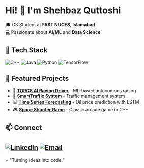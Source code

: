 # Hi! 👋 I'm Shehbaz Quttoshi
🎓 CS Student at **FAST NUCES, Islamabad**  
💻 Passionate about **AI/ML** and **Data Science**
## 🔧 Tech Stack
![C++](https://img.shields.io/badge/-C++-00599C?style=flat-square&logo=c%2B%2B)
![Java](https://img.shields.io/badge/-Java-ED8B00?style=flat-square&logo=java)
![Python](https://img.shields.io/badge/-Python-3776AB?style=flat-square&logo=python)
![TensorFlow](https://img.shields.io/badge/-TensorFlow-FF6F00?style=flat-square&logo=tensorflow)
## 🚀 Featured Projects
- 🤖 **[TORCS AI Racing Driver](https://github.com/Quttoshi/TORCS-AI-Racing-Driver)** - ML-based autonomous racing
- 🚦 **[SmartTraffix System](https://github.com/Quttoshi/SmartTraffix-System)** - Traffic management system
- 📊 **[Time Series Forecasting](https://github.com/Quttoshi/Time-Series-Forecasting-with-ANN-LSTM)** - Oil price prediction with LSTM
- 🎮 **[Space Shooter Game](https://github.com/Quttoshi/Space-Shooter-Game)** - Classic arcade game in C++
## 📫 Connect
[![LinkedIn](https://img.shields.io/badge/-LinkedIn-0077B5?style=flat&logo=linkedin&logoColor=white)](https://www.linkedin.com/in/shehbaz-quttoshi-052940281)
[![Email](https://img.shields.io/badge/-Email-D14836?style=flat&logo=gmail&logoColor=white)](mailto:shehbaz.qutoshi@gmail.com)
---
⭐️ "Turning ideas into code!"
